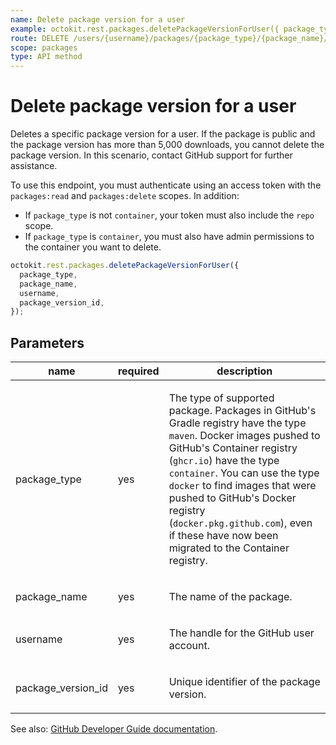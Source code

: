 ```yaml
---
name: Delete package version for a user
example: octokit.rest.packages.deletePackageVersionForUser({ package_type, package_name, username, package_version_id })
route: DELETE /users/{username}/packages/{package_type}/{package_name}/versions/{package_version_id}
scope: packages
type: API method
---
```


# Delete package version for a user

Deletes a specific package version for a user. If the package is public and the package version has more than 5,000 downloads, you cannot delete the package version. In this scenario, contact GitHub support for further assistance.

To use this endpoint, you must authenticate using an access token with the `packages:read` and `packages:delete` scopes. In addition:

- If `package_type` is not `container`, your token must also include the `repo` scope.
- If `package_type` is `container`, you must also have admin permissions to the container you want to delete.

```js
octokit.rest.packages.deletePackageVersionForUser({
  package_type,
  package_name,
  username,
  package_version_id,
});
```

## Parameters

<table>
  <thead>
    <tr>
      <th>name</th>
      <th>required</th>
      <th>description</th>
    </tr>
  </thead>
  <tbody>
    <tr><td>package_type</td><td>yes</td><td>

The type of supported package. Packages in GitHub's Gradle registry have the type `maven`. Docker images pushed to GitHub's Container registry (`ghcr.io`) have the type `container`. You can use the type `docker` to find images that were pushed to GitHub's Docker registry (`docker.pkg.github.com`), even if these have now been migrated to the Container registry.

</td></tr>
<tr><td>package_name</td><td>yes</td><td>

The name of the package.

</td></tr>
<tr><td>username</td><td>yes</td><td>

The handle for the GitHub user account.

</td></tr>
<tr><td>package_version_id</td><td>yes</td><td>

Unique identifier of the package version.

</td></tr>
  </tbody>
</table>

See also: [GitHub Developer Guide documentation](https://docs.github.com/rest/reference/packages#delete-a-package-version-for-a-user).
